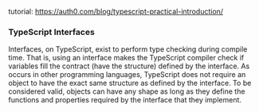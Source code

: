 tutorial: https://auth0.com/blog/typescript-practical-introduction/

### TypeScript Interfaces

Interfaces, on TypeScript, exist to perform type checking during compile time. That is, using an interface makes the TypeScript compiler check if variables fill the contract (have the structure) defined by the interface. As occurs in other programming languages, TypeScript does not require an object to have the exact same structure as defined by the interface. To be considered valid, objects can have any shape as long as they define the functions and properties required by the interface that they implement.
